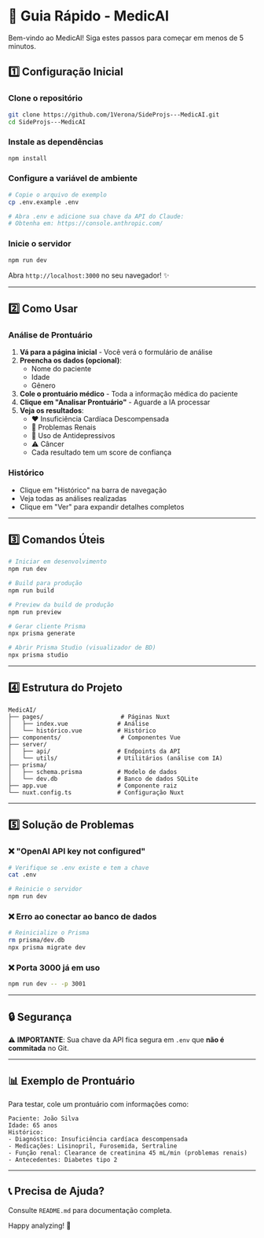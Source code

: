 # 🚀 Guia Rápido - MedicAI

Bem-vindo ao MedicAI! Siga estes passos para começar em menos de 5 minutos.

## 1️⃣ Configuração Inicial

### Clone o repositório
```bash
git clone https://github.com/1Verona/SideProjs---MedicAI.git
cd SideProjs---MedicAI
```

### Instale as dependências
```bash
npm install
```

### Configure a variável de ambiente
```bash
# Copie o arquivo de exemplo
cp .env.example .env

# Abra .env e adicione sua chave da API do Claude:
# Obtenha em: https://console.anthropic.com/
```

### Inicie o servidor
```bash
npm run dev
```

Abra `http://localhost:3000` no seu navegador! ✨

---

## 2️⃣ Como Usar

### Análise de Prontuário

1. **Vá para a página inicial** - Você verá o formulário de análise
2. **Preencha os dados (opcional)**:
   - Nome do paciente
   - Idade
   - Gênero
3. **Cole o prontuário médico** - Toda a informação médica do paciente
4. **Clique em "Analisar Prontuário"** - Aguarde a IA processar
5. **Veja os resultados**:
   - ❤️ Insuficiência Cardíaca Descompensada
   - 🫘 Problemas Renais
   - 💊 Uso de Antidepressivos
   - ⚠️ Câncer
   - Cada resultado tem um score de confiança

### Histórico
- Clique em "Histórico" na barra de navegação
- Veja todas as análises realizadas
- Clique em "Ver" para expandir detalhes completos

---

## 3️⃣ Comandos Úteis

```bash
# Iniciar em desenvolvimento
npm run dev

# Build para produção
npm run build

# Preview da build de produção
npm run preview

# Gerar cliente Prisma
npx prisma generate

# Abrir Prisma Studio (visualizador de BD)
npx prisma studio
```

---

## 4️⃣ Estrutura do Projeto

```
MedicAI/
├── pages/                      # Páginas Nuxt
│   ├── index.vue              # Análise
│   └── histórico.vue          # Histórico
├── components/                 # Componentes Vue
├── server/
│   ├── api/                   # Endpoints da API
│   └── utils/                 # Utilitários (análise com IA)
├── prisma/
│   ├── schema.prisma          # Modelo de dados
│   └── dev.db                 # Banco de dados SQLite
├── app.vue                    # Componente raiz
└── nuxt.config.ts             # Configuração Nuxt
```

---

## 5️⃣ Solução de Problemas

### ❌ "OpenAI API key not configured"
```bash
# Verifique se .env existe e tem a chave
cat .env

# Reinicie o servidor
npm run dev
```

### ❌ Erro ao conectar ao banco de dados
```bash
# Reinicialize o Prisma
rm prisma/dev.db
npx prisma migrate dev
```

### ❌ Porta 3000 já em uso
```bash
npm run dev -- -p 3001
```

---

## 🔒 Segurança

⚠️ **IMPORTANTE**: Sua chave da API fica segura em `.env` que **não é commitada** no Git.

---

## 📊 Exemplo de Prontuário

Para testar, cole um prontuário com informações como:

```
Paciente: João Silva
Idade: 65 anos
Histórico:
- Diagnóstico: Insuficiência cardíaca descompensada
- Medicações: Lisinopril, Furosemida, Sertraline
- Função renal: Clearance de creatinina 45 mL/min (problemas renais)
- Antecedentes: Diabetes tipo 2
```

---

## 📞 Precisa de Ajuda?

Consulte `README.md` para documentação completa.

Happy analyzing! 🎉
